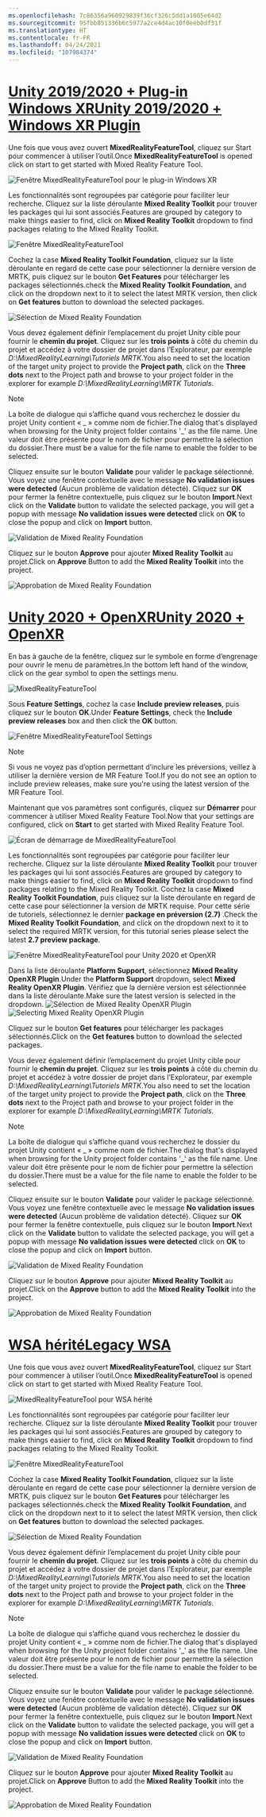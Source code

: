 ```yaml
---
ms.openlocfilehash: 7c86356a960929839f36cf326c5dd1a1005e64d2
ms.sourcegitcommit: 95fbb851336b6c5977a2ce4d4ac10f0eeb0df31f
ms.translationtype: HT
ms.contentlocale: fr-FR
ms.lasthandoff: 04/24/2021
ms.locfileid: "107984374"
---
```

# <a name="unity-20192020--windows-xr-plugin"></a>[<span data-ttu-id="1ddb0-101">Unity 2019/2020 + Plug-in Windows XR</span><span class="sxs-lookup"><span data-stu-id="1ddb0-101">Unity 2019/2020 + Windows XR Plugin</span></span>](#tab/winxr)

<span data-ttu-id="1ddb0-102">Une fois que vous avez ouvert **MixedRealityFeatureTool**, cliquez sur Start pour commencer à utiliser l’outil.</span><span class="sxs-lookup"><span data-stu-id="1ddb0-102">Once **MixedRealityFeatureTool** is opened click on start to get started with Mixed Reality Feature Tool.</span></span>

![Fenêtre MixedRealityFeatureTool pour le plug-in Windows XR](../images/mr-learning-base/base-02-section4-step1-2.png)

<span data-ttu-id="1ddb0-104">Les fonctionnalités sont regroupées par catégorie pour faciliter leur recherche. Cliquez sur la liste déroulante **Mixed Reality Toolkit** pour trouver les packages qui lui sont associés.</span><span class="sxs-lookup"><span data-stu-id="1ddb0-104">Features are grouped by category to make things easier to find, click on **Mixed Reality Toolkit** dropdown to find packages relating to the Mixed Reality Toolkit.</span></span>

![Fenêtre MixedRealityFeatureTool](../images/mr-learning-base/base-02-section4-step1-3.png)

<span data-ttu-id="1ddb0-106">Cochez la case **Mixed Reality Toolkit Foundation**, cliquez sur la liste déroulante en regard de cette case pour sélectionner la dernière version de MRTK, puis cliquez sur le bouton **Get Features** pour télécharger les packages sélectionnés.</span><span class="sxs-lookup"><span data-stu-id="1ddb0-106">check the **Mixed Reality Toolkit Foundation**, and click on the dropdown next to it to select the latest MRTK version, then click on **Get features** button to download the selected packages.</span></span>

![Sélection de Mixed Reality Foundation](../images/mr-learning-base/base-02-section4-step1-4.png)


<span data-ttu-id="1ddb0-108">Vous devez également définir l’emplacement du projet Unity cible pour fournir le **chemin du projet**. Cliquez sur les **trois points** à côté du chemin du projet et accédez à votre dossier de projet dans l’Explorateur, par exemple _D:\MixedRealityLearning\Tutoriels MRTK_.</span><span class="sxs-lookup"><span data-stu-id="1ddb0-108">You also need to set the location of the target unity project to provide the **Project path**, click on the **Three dots** next to the Project path and browse to your project folder in the explorer for example _D:\MixedRealityLearning\MRTK Tutorials_.</span></span>

> [!NOTE]
> <span data-ttu-id="1ddb0-109">La boîte de dialogue qui s’affiche quand vous recherchez le dossier du projet Unity contient « _ » comme nom de fichier.</span><span class="sxs-lookup"><span data-stu-id="1ddb0-109">The dialog that's displayed when browsing for the Unity project folder contains '_' as the file name.</span></span> <span data-ttu-id="1ddb0-110">Une valeur doit être présente pour le nom de fichier pour permettre la sélection du dossier.</span><span class="sxs-lookup"><span data-stu-id="1ddb0-110">There must be a value for the file name to enable the folder to be selected.</span></span>

<span data-ttu-id="1ddb0-111">Cliquez ensuite sur le bouton **Validate** pour valider le package sélectionné. Vous voyez une fenêtre contextuelle avec le message **No validation issues were detected** (Aucun problème de validation détecté). Cliquez sur **OK** pour fermer la fenêtre contextuelle, puis cliquez sur le bouton **Import**.</span><span class="sxs-lookup"><span data-stu-id="1ddb0-111">Next click on the **Validate** button to validate the selected package, you will get a popup with message **No validation issues were detected** click on **OK** to close the popup and click on **Import** button.</span></span>

![Validation de Mixed Reality Foundation](../images/mr-learning-base/base-02-section4-step1-5.png)

<span data-ttu-id="1ddb0-113">Cliquez sur le bouton **Approve** pour ajouter **Mixed Reality Toolkit** au projet.</span><span class="sxs-lookup"><span data-stu-id="1ddb0-113">Click on **Approve** Button to add the **Mixed Reality Toolkit** into the project.</span></span>

![Approbation de Mixed Reality Foundation](../images/mr-learning-base/base-02-section4-step1-6.png)

# <a name="unity-2020--openxr"></a>[<span data-ttu-id="1ddb0-115">Unity 2020 + OpenXR</span><span class="sxs-lookup"><span data-stu-id="1ddb0-115">Unity 2020 + OpenXR</span></span>](#tab/openxr)
<span data-ttu-id="1ddb0-116">En bas à gauche de la fenêtre, cliquez sur le symbole en forme d’engrenage pour ouvrir le menu de paramètres.</span><span class="sxs-lookup"><span data-stu-id="1ddb0-116">In the bottom left hand of the window, click on the gear symbol to open the settings menu.</span></span>

![MixedRealityFeatureTool](../images/mr-learning-base/base-02-section4-step1-2.png)

<span data-ttu-id="1ddb0-118">Sous **Feature Settings**, cochez la case **Include preview releases**, puis cliquez sur le bouton **OK**.</span><span class="sxs-lookup"><span data-stu-id="1ddb0-118">Under **Feature Settings**, check the **Include preview releases** box and then click the **OK** button.</span></span>

![Fenêtre MixedRealityFeatureTool Settings](../images/mrft-settings.png)

> [!NOTE]
><span data-ttu-id="1ddb0-120">Si vous ne voyez pas d’option permettant d’inclure les préversions, veillez à utiliser la dernière version de MR Feature Tool.</span><span class="sxs-lookup"><span data-stu-id="1ddb0-120">If you do not see an option to include preview releases, make sure you're using the latest version of the MR Feature Tool.</span></span>

<span data-ttu-id="1ddb0-121">Maintenant que vos paramètres sont configurés, cliquez sur **Démarrer** pour commencer à utiliser Mixed Reality Feature Tool.</span><span class="sxs-lookup"><span data-stu-id="1ddb0-121">Now that your settings are configured, click on **Start** to get started with Mixed Reality Feature Tool.</span></span>

![Écran de démarrage de MixedRealityFeatureTool](../images/mr-learning-base/base-02-section4-step1-2.png)

<span data-ttu-id="1ddb0-123">Les fonctionnalités sont regroupées par catégorie pour faciliter leur recherche. Cliquez sur la liste déroulante **Mixed Reality Toolkit** pour trouver les packages qui lui sont associés.</span><span class="sxs-lookup"><span data-stu-id="1ddb0-123">Features are grouped by category to make things easier to find, click on **Mixed Reality Toolkit** dropdown to find packages relating to the Mixed Reality Toolkit.</span></span>
<span data-ttu-id="1ddb0-124">Cochez la case **Mixed Reality Toolkit Foundation**, puis cliquez sur la liste déroulante en regard de cette case pour sélectionner la version de MRTK requise. Pour cette série de tutoriels, sélectionnez le dernier **package en préversion (2.7)** .</span><span class="sxs-lookup"><span data-stu-id="1ddb0-124">Check the **Mixed Reality Toolkit Foundation**, and click on the dropdown next to it to select the required MRTK version, for this tutorial series please select the latest **2.7 preview package**.</span></span>

![Fenêtre MixedRealityFeatureTool pour Unity 2020 et OpenXR](../images/mrft-mrtk.png)

<span data-ttu-id="1ddb0-126">Dans la liste déroulante **Platform Support**, sélectionnez **Mixed Reality OpenXR Plugin**.</span><span class="sxs-lookup"><span data-stu-id="1ddb0-126">Under the **Platform Support** dropdown, select **Mixed Reality OpenXR Plugin**.</span></span> <span data-ttu-id="1ddb0-127">Vérifiez que la dernière version est sélectionnée dans la liste déroulante.</span><span class="sxs-lookup"><span data-stu-id="1ddb0-127">Make sure the latest version is selected in the dropdown.</span></span>
<span data-ttu-id="1ddb0-128">![Sélection de Mixed Reality OpenXR Plugin](../images/mrft-openxr.png)</span><span class="sxs-lookup"><span data-stu-id="1ddb0-128">![Selecting Mixed Reality OpenXR Plugin](../images/mrft-openxr.png)</span></span>

<span data-ttu-id="1ddb0-129">Cliquez sur le bouton **Get features** pour télécharger les packages sélectionnés.</span><span class="sxs-lookup"><span data-stu-id="1ddb0-129">Click on the **Get features** button to download the selected packages.</span></span>

<span data-ttu-id="1ddb0-130">Vous devez également définir l’emplacement du projet Unity cible pour fournir le **chemin du projet**. Cliquez sur les **trois points** à côté du chemin du projet et accédez à votre dossier de projet dans l’Explorateur, par exemple _D:\MixedRealityLearning\Tutoriels MRTK_.</span><span class="sxs-lookup"><span data-stu-id="1ddb0-130">You also need to set the location of the target unity project to provide the **Project path**, click on the **Three dots** next to the Project path and browse to your project folder in the explorer for example _D:\MixedRealityLearning\MRTK Tutorials_.</span></span>

> [!NOTE]
> <span data-ttu-id="1ddb0-131">La boîte de dialogue qui s’affiche quand vous recherchez le dossier du projet Unity contient « _ » comme nom de fichier.</span><span class="sxs-lookup"><span data-stu-id="1ddb0-131">The dialog that's displayed when browsing for the Unity project folder contains '_' as the file name.</span></span> <span data-ttu-id="1ddb0-132">Une valeur doit être présente pour le nom de fichier pour permettre la sélection du dossier.</span><span class="sxs-lookup"><span data-stu-id="1ddb0-132">There must be a value for the file name to enable the folder to be selected.</span></span>

<span data-ttu-id="1ddb0-133">Cliquez ensuite sur le bouton **Validate** pour valider le package sélectionné. Vous voyez une fenêtre contextuelle avec le message **No validation issues were detected** (Aucun problème de validation détecté). Cliquez sur **OK** pour fermer la fenêtre contextuelle, puis cliquez sur le bouton **Import**.</span><span class="sxs-lookup"><span data-stu-id="1ddb0-133">Next click on the **Validate** button to validate the selected package, you will get a popup with message **No validation issues were detected** click on **OK** to close the popup and click on **Import** button.</span></span>

![Validation de Mixed Reality Foundation](../images/mrft-openxr-validate2.png)

<span data-ttu-id="1ddb0-135">Cliquez sur le bouton **Approve** pour ajouter **Mixed Reality Toolkit** au projet.</span><span class="sxs-lookup"><span data-stu-id="1ddb0-135">Click on the **Approve** button to add the **Mixed Reality Toolkit** into the project.</span></span>

![Approbation de Mixed Reality Foundation](../images/mrft-openxr-import.png)

# <a name="legacy-wsa"></a>[<span data-ttu-id="1ddb0-137">WSA hérité</span><span class="sxs-lookup"><span data-stu-id="1ddb0-137">Legacy WSA</span></span>](#tab/wsa)
<span data-ttu-id="1ddb0-138">Une fois que vous avez ouvert **MixedRealityFeatureTool**, cliquez sur Start pour commencer à utiliser l’outil.</span><span class="sxs-lookup"><span data-stu-id="1ddb0-138">Once **MixedRealityFeatureTool** is opened click on start to get started with Mixed Reality Feature Tool.</span></span>

![MixedRealityFeatureTool pour WSA hérité](../images/mr-learning-base/base-02-section4-step1-2.png)

<span data-ttu-id="1ddb0-140">Les fonctionnalités sont regroupées par catégorie pour faciliter leur recherche. Cliquez sur la liste déroulante **Mixed Reality Toolkit** pour trouver les packages qui lui sont associés.</span><span class="sxs-lookup"><span data-stu-id="1ddb0-140">Features are grouped by category to make things easier to find, click on **Mixed Reality Toolkit** dropdown to find packages relating to the Mixed Reality Toolkit.</span></span>

![Fenêtre MixedRealityFeatureTool](../images/mr-learning-base/base-02-section4-step1-3.png)

<span data-ttu-id="1ddb0-142">Cochez la case **Mixed Reality Toolkit Foundation**, cliquez sur la liste déroulante en regard de cette case pour sélectionner la dernière version de MRTK, puis cliquez sur le bouton **Get Features** pour télécharger les packages sélectionnés.</span><span class="sxs-lookup"><span data-stu-id="1ddb0-142">check the **Mixed Reality Toolkit Foundation**, and click on the dropdown next to it to select the latest MRTK version, then click on **Get features** button to download the selected packages.</span></span>

![Sélection de Mixed Reality Foundation](../images/mr-learning-base/base-02-section4-step1-4.png)

<span data-ttu-id="1ddb0-144">Vous devez également définir l’emplacement du projet Unity cible pour fournir le **chemin du projet**. Cliquez sur les **trois points** à côté du chemin du projet et accédez à votre dossier de projet dans l’Explorateur, par exemple _D:\MixedRealityLearning\Tutoriels MRTK_.</span><span class="sxs-lookup"><span data-stu-id="1ddb0-144">You also need to set the location of the target unity project to provide the **Project path**, click on the **Three dots** next to the Project path and browse to your project folder in the explorer for example _D:\MixedRealityLearning\MRTK Tutorials_.</span></span>

> [!NOTE]
> <span data-ttu-id="1ddb0-145">La boîte de dialogue qui s’affiche quand vous recherchez le dossier du projet Unity contient « _ » comme nom de fichier.</span><span class="sxs-lookup"><span data-stu-id="1ddb0-145">The dialog that's displayed when browsing for the Unity project folder contains '_' as the file name.</span></span> <span data-ttu-id="1ddb0-146">Une valeur doit être présente pour le nom de fichier pour permettre la sélection du dossier.</span><span class="sxs-lookup"><span data-stu-id="1ddb0-146">There must be a value for the file name to enable the folder to be selected.</span></span>

<span data-ttu-id="1ddb0-147">Cliquez ensuite sur le bouton **Validate** pour valider le package sélectionné. Vous voyez une fenêtre contextuelle avec le message **No validation issues were detected** (Aucun problème de validation détecté). Cliquez sur **OK** pour fermer la fenêtre contextuelle, puis cliquez sur le bouton **Import**.</span><span class="sxs-lookup"><span data-stu-id="1ddb0-147">Next click on the **Validate** button to validate the selected package, you will get a popup with message **No validation issues were detected** click on **OK** to close the popup and click on **Import** button.</span></span>

![Validation de Mixed Reality Foundation](../images/mr-learning-base/base-02-section4-step1-5.png)

<span data-ttu-id="1ddb0-149">Cliquez sur le bouton **Approve** pour ajouter **Mixed Reality Toolkit** au projet.</span><span class="sxs-lookup"><span data-stu-id="1ddb0-149">Click on **Approve** Button to add the **Mixed Reality Toolkit** into the project.</span></span>

![Approbation de Mixed Reality Foundation](../images/mr-learning-base/base-02-section4-step1-6.png)

